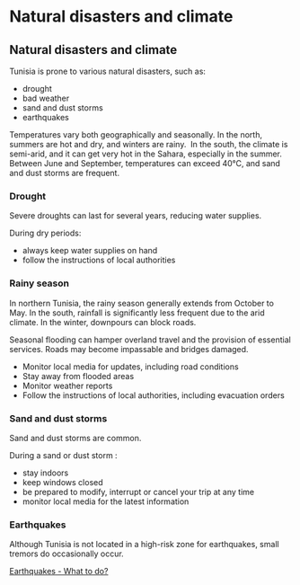 # Natural disasters and climate

## Natural disasters and climate

Tunisia is prone to various natural disasters, such as:

* drought
* bad weather
* sand and dust storms
* earthquakes

Temperatures vary both geographically and seasonally. In the north, summers are hot and dry, and winters are rainy.  In the south, the climate is semi-arid, and it can get very hot in the Sahara, especially in the summer. Between June and September, temperatures can exceed 40°C, and sand and dust storms are frequent.

### Drought

Severe droughts can last for several years, reducing water supplies.

During dry periods:

* always keep water supplies on hand
* follow the instructions of local authorities

### Rainy season

In northern Tunisia, the rainy season generally extends from October to May. In the south, rainfall is significantly less frequent due to the arid climate. In the winter, downpours can block roads.

Seasonal flooding can hamper overland travel and the provision of essential services. Roads may become impassable and bridges damaged.

* Monitor local media for updates, including road conditions
* Stay away from flooded areas
* Monitor weather reports
* Follow the instructions of local authorities, including evacuation orders

### Sand and dust storms

Sand and dust storms are common.

During a sand or dust storm :

* stay indoors
* keep windows closed
* be prepared to modify, interrupt or cancel your trip at any time
* monitor local media for the latest information

### Earthquakes

Although Tunisia is not located in a high-risk zone for earthquakes, small tremors do occasionally occur.

[Earthquakes - What to do?](https://www.getprepared.gc.ca/cnt/rsrcs/pblctns/rthqks-wtd/index-en.aspx)